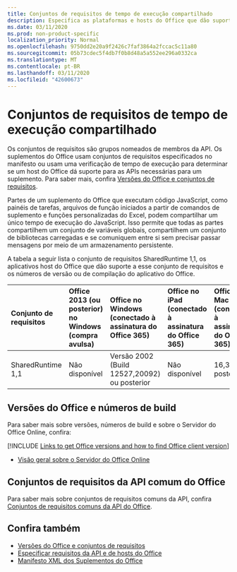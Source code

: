 ```yaml
---
title: Conjuntos de requisitos de tempo de execução compartilhado
description: Especifica as plataformas e hosts do Office que dão suporte às APIs SharedRuntime.
ms.date: 03/11/2020
ms.prod: non-product-specific
localization_priority: Normal
ms.openlocfilehash: 9750dd2e20a9f2426c7faf3864a2fccac5c11a80
ms.sourcegitcommit: 05b73cdec5f4db7f0b8d48a5a552ee296a0332ca
ms.translationtype: MT
ms.contentlocale: pt-BR
ms.lasthandoff: 03/11/2020
ms.locfileid: "42600673"
---
```

# <a name="shared-runtime-requirement-sets"></a>Conjuntos de requisitos de tempo de execução compartilhado

Os conjuntos de requisitos são grupos nomeados de membros da API. Os suplementos do Office usam conjuntos de requisitos especificados no manifesto ou usam uma verificação de tempo de execução para determinar se um host do Office dá suporte para as APIs necessárias para um suplemento. Para saber mais, confira [Versões do Office e conjuntos de requisitos](../../develop/office-versions-and-requirement-sets.md).

Partes de um suplemento do Office que executam código JavaScript, como painéis de tarefas, arquivos de função iniciados a partir de comandos de suplemento e funções personalizadas do Excel, podem compartilhar um único tempo de execução do JavaScript. Isso permite que todas as partes compartilhem um conjunto de variáveis globais, compartilhem um conjunto de bibliotecas carregadas e se comuniquem entre si sem precisar passar mensagens por meio de um armazenamento persistente.

A tabela a seguir lista o conjunto de requisitos SharedRuntime 1,1, os aplicativos host do Office que dão suporte a esse conjunto de requisitos e os números de versão ou de compilação do aplicativo do Office.

|  Conjunto de requisitos  |  Office 2013 (ou posterior) no Windows<br>(compra avulsa) | Office no Windows<br>(conectado à assinatura do Office 365)   |  Office no iPad<br>(conectado à assinatura do Office 365)  |  Office no Mac<br>(conectado à assinatura do Office 365)  | Office na Web  | Servidor do Office Online |
|:-----|:-----|:-----|:-----|:-----|:-----|:-----|
| SharedRuntime 1,1  | Não disponível | Versão 2002 (Build 12527,20092) ou posterior | Não disponível | 16,35 ou posterior | Fevereiro de 2020 | Não disponível |

## <a name="office-versions-and-build-numbers"></a>Versões do Office e números de build

Para saber mais sobre versões, números de build e sobre o Servidor do Office Online, confira:

[!INCLUDE [Links to get Office versions and how to find Office client version](../../includes/links-get-office-versions-builds.md)]
- [Visão geral sobre o Servidor do Office Online](/officeonlineserver/office-online-server-overview)

## <a name="office-common-api-requirement-sets"></a>Conjuntos de requisitos da API comum do Office

Para saber mais sobre conjuntos de requisitos comuns da API, confira [Conjuntos de requisitos comuns da API do Office](office-add-in-requirement-sets.md).

## <a name="see-also"></a>Confira também

- [Versões do Office e conjuntos de requisitos](../../develop/office-versions-and-requirement-sets.md)
- [Especificar requisitos da API e de hosts do Office](../../develop/specify-office-hosts-and-api-requirements.md)
- [Manifesto XML dos Suplementos do Office](../../develop/add-in-manifests.md)
